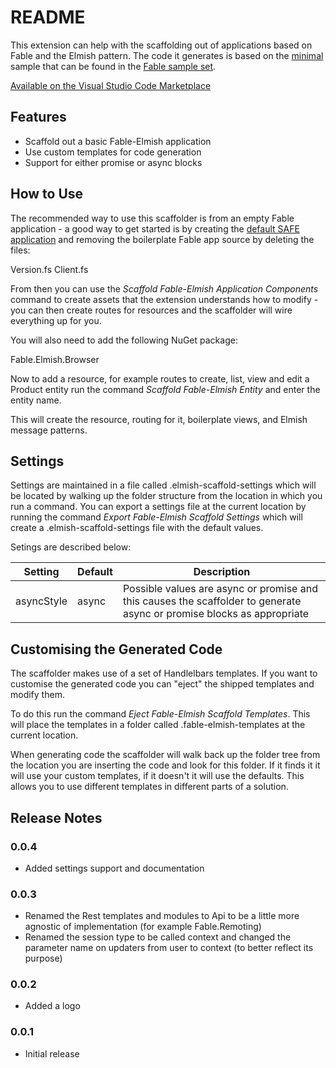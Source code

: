 # README

This extension can help with the scaffolding out of applications based on Fable and the Elmish pattern. The code it generates is based on the [minimal](https://github.com/fable-compiler/fable2-samples/tree/master/minimal) sample that can be found in the [Fable  sample set](https://github.com/fable-compiler/fable2-samples).

[Available on the Visual Studio Code Marketplace](https://marketplace.visualstudio.com/items?itemName=jamesrandall.fable-elmish-generator&ssr=false)

## Features

* Scaffold out a basic Fable-Elmish application
* Use custom templates for code generation
* Support for either promise or async blocks

## How to Use

The recommended way to use this scaffolder is from an empty Fable application - a good way to get started is by creating the [default SAFE application](https://safe-stack.github.io/docs/quickstart/#create-your-first-safe-app) and removing the boilerplate Fable app source by deleting the files:

Version.fs
Client.fs

From then you can use the _Scaffold Fable-Elmish Application Components_ command to create assets that the extension understands how to modify - you can then create routes for resources and the scaffolder will wire everything up for you.

You will also need to add the following NuGet package:

Fable.Elmish.Browser

Now to add a resource, for example routes to create, list, view and edit a Product entity run the command _Scaffold Fable-Elmish Entity_ and enter the entity name.

This will create the resource, routing for it, boilerplate views, and Elmish message patterns.

## Settings

Settings are maintained in a file called .elmish-scaffold-settings which will be located by walking up the folder structure from the location in which you run a command. You can export a settings file at the current location by running the command _Export Fable-Elmish Scaffold Settings_ which will create a .elmish-scaffold-settings file with the default values.

Setings are described below:

|Setting|Default|Description|
|-------|-------|-----------|
|asyncStyle|async|Possible values are async or promise and this causes the scaffolder to generate async or promise blocks as appropriate|

## Customising the Generated Code

The scaffolder makes use of a set of Handlelbars templates. If you want to customise the generated code you can "eject" the shipped templates and modify them.

To do this run the command _Eject Fable-Elmish Scaffold Templates_. This will place the templates in a folder called .fable-elmish-templates at the current location.

When generating code the scaffolder will walk back up the folder tree from the location you are inserting the code and look for this folder. If it finds it it will use your custom templates, if it doesn't it will use the defaults. This allows you to use different templates in different parts of a solution.

## Release Notes

### 0.0.4

* Added settings support and documentation

### 0.0.3

* Renamed the Rest templates and modules to Api to be a little more agnostic of implementation (for example Fable.Remoting)
* Renamed the session type to be called context and changed the parameter name on updaters from user to context (to better reflect its purpose)

### 0.0.2

* Added a logo

### 0.0.1

* Initial release